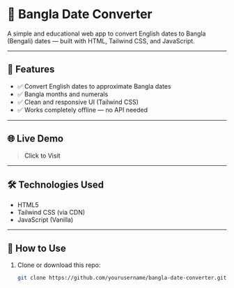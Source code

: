 # 📅 Bangla Date Converter

A simple and educational web app to convert English dates to Bangla (Bengali) dates — built with HTML, Tailwind CSS, and JavaScript.

---

## 🚀 Features

- ✅ Convert English dates to approximate Bangla dates
- ✅ Bangla months and numerals
- ✅ Clean and responsive UI (Tailwind CSS)
- ✅ Works completely offline — no API needed

---

## 🌐 Live Demo

> <a herf="https://khalidhtoha.github.io/-Bangla-Date-Converter-Web-App/bangla-date.html">Click to Visit</a>

---

## 🛠️ Technologies Used

- HTML5
- Tailwind CSS (via CDN)
- JavaScript (Vanilla)

---

## 📁 How to Use

1. Clone or download this repo:
   ```bash
   git clone https://github.com/yourusername/bangla-date-converter.git
   ```
